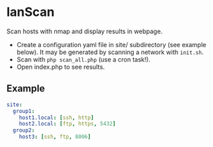 # lanScan

Scan hosts with nmap and display results in webpage.

* Create a configuration yaml file in site/ subdirectory (see example below).
It may be generated by scanning a network with `init.sh`.
* Scan with `php scan_all.php` (use a cron task!).
* Open index.php to see results.

## Example 
```yaml
site:
  group1:
    host1.local: [ssh, http]
    host2.local: [ftp, https, 5432]
  group2:
    host3: [ssh, ftp, 8006]
```

